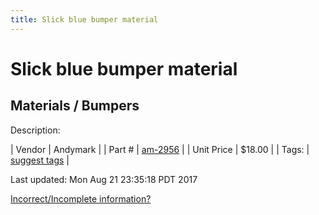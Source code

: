 ```yaml
---
title: Slick blue bumper material
---
```


# Slick blue bumper material
## Materials / Bumpers
Description: 	 

| Vendor | Andymark | 
| Part # | [am-2956](http://www.andymark.com/product-p/am-2956.htm) | 
| Unit Price | $18.00 | 
| Tags: | [suggest tags](https://docs.google.com/forms/d/e/1FAIpQLSeWyY8v3RgOty-MyWmh9U0iivNYN_molChYyS-0U-o-kOAv_g/viewform) | 

Last updated: Mon Aug 21 23:35:18 PDT 2017

 [Incorrect/Incomplete information?](https://docs.google.com/forms/d/e/1FAIpQLSeWyY8v3RgOty-MyWmh9U0iivNYN_molChYyS-0U-o-kOAv_g/viewform)
